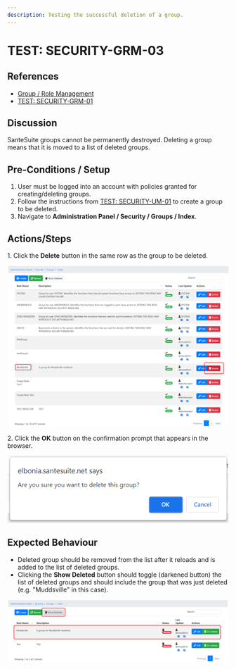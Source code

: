```yaml
---
description: Testing the successful deletion of a group.
---
```


# TEST: SECURITY-GRM-03

## References

* [Group / Role Management](../../../../../../operations/system-administration/security-administration/group-role-management.md)
* [TEST: SECURITY-GRM-01](test-security-grm-01-1.md)

## Discussion

SanteSuite groups cannot be permanently destroyed. Deleting a group means that it is moved to a list of deleted groups.&#x20;

## Pre-Conditions / Setup

1. User must be logged into an account with policies granted for creating/deleting groups.
2. Follow the instructions from [TEST: SECURITY-UM-01](../user-management-tests/test-security-um-01.md) to create a group to be deleted.
3. Navigate to **Administration Panel / Security / Groups / Index**.

## Actions/Steps

&#x20;1\. Click the **Delete** button in the same row as the group to be deleted.

![](<../../../../../../.gitbook/assets/image (293).png>)

2\. Click the **OK** button on the confirmation prompt that appears in the browser.

![](<../../../../../../.gitbook/assets/image (321).png>)

## Expected Behaviour

* Deleted group should be removed from the list after it reloads and is added to the list of deleted groups.
* Clicking the **Show Deleted** button should toggle (darkened button) the list of deleted groups and should include the group that was just deleted (e.g. "Muddsville" in this case).

![](<../../../../../../.gitbook/assets/image (319).png>)

